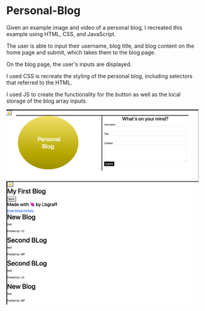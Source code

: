 # Personal-Blog

Given an example image and video of a personal blog, I recreated this example using HTML, CSS, and JavaScript.

The user is able to input their username, blog title, and blog content on the home page and submit, which takes them to the blog page.

On the blog page, the user's inputs are displayed.

I used CSS is recreate the styling of the personal blog, including selectors that referred to the HTML.

I used JS to create the functionality for the button as well as the local storage of the blog array inputs.

![screenshot](/assets/main.png)
![screenshot](/assets/blog.png)